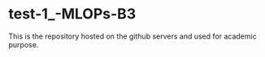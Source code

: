 # test-1_-MLOPs-B3
This is the repository hosted on the github servers and used for academic purpose. 
